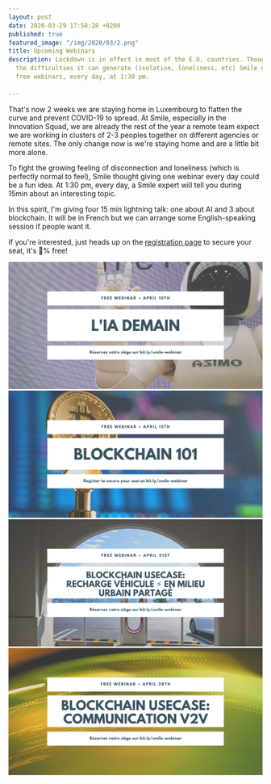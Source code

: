 ```yaml
---
layout: post
date: 2020-03-29 17:58:28 +0200
published: true
featured_image: "/img/2020/03/2.png"
title: Upcoming Webinars
description: Lockdown is in effect in most of the E.U. countries. Thoughtful about
  the difficulties it can generate (isolation, loneliness, etc) Smile decided to launch
  free webinars, every day, at 1:30 pm.

---
```

That's now 2 weeks we are staying home in Luxembourg to flatten the curve and prevent COVID-19 to spread. At Smile, especially in the Innovation Squad, we are already the rest of the year a remote team expect we are working in clusters of 2-3 peoples together on different agencies or remote sites. The only change now is we're staying home and are a little bit more alone. 

To fight the growing feeling of disconnection and loneliness (which is perfectly normal to feel), Smile thought giving one webinar every day could be a fun idea. At 1:30 pm, every day, a Smile expert will tell you during 15min about an interesting topic.

In this spirit, I'm giving four 15 min lightning talk: one about AI and 3 about blockchain. It will be in French but we can arrange some English-speaking session if people want it.

If you're interested, just heads up on the [registration page](https://www.smile.eu/fr/groupeevenements/quick-talk-tech-smile) to secure your seat, it's 💯% free!

![](/img/2020/03/1.png)
![](/img/2020/03/2.png)
![](/img/2020/03/3.png)
![](/img/2020/03/4.png)